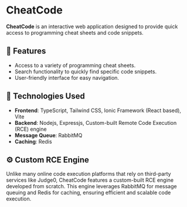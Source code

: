 # CheatCode


**CheatCode** is an interactive web application designed to provide quick access to programming cheat sheets and code snippets. 

## 🚀 Features

- Access to a variety of programming cheat sheets.
- Search functionality to quickly find specific code snippets.
- User-friendly interface for easy navigation.

## 🧱 Technologies Used

- **Frontend**: TypeScript, Tailwind CSS, Ionic Framework (React based), Vite
- **Backend**: Nodejs, Expressjs, Custom-built Remote Code Execution (RCE) engine
- **Message Queue**: RabbitMQ
- **Caching**: Redis

## ⚙️ Custom RCE Engine

Unlike many online code execution platforms that rely on third-party services like Judge0, CheatCode features a custom-built RCE engine developed from scratch. This engine leverages RabbitMQ for message queuing and Redis for caching, ensuring efficient and scalable code execution.

